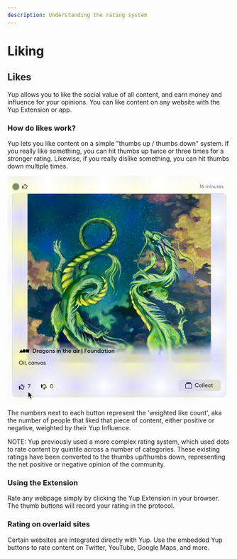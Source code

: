 ```yaml
---
description: Understanding the rating system
---
```


# Liking

## Likes&#x20;

Yup allows you to like the social value of all content, and earn money and influence for your opinions. You can like content on any website with the Yup Extension or app.&#x20;

### How do likes work?

Yup lets you like content on a simple "thumbs up / thumbs down" system. If you really like something, you can hit thumbs up twice or three times for a stronger rating. Likewise, if you really dislike something, you can hit thumbs down multiple times.

![](<../.gitbook/assets/Screen Recording 2022-06-13 at 11.27.25 AM (2).gif>)

The numbers next to each button represent the 'weighted like count', aka the number of people that liked that piece of content, either positive or negative, weighted by their Yup Influence.

NOTE: Yup previously used a more complex rating system, which used dots to rate content by quintile across a number of categories.  These existing ratings have been converted to the thumbs up/thumbs down, representing the net positive or negative opinion of the community.&#x20;

### Using the Extension

Rate any webpage simply by clicking the Yup Extension in your browser. The thumb buttons will record your rating in the protocol.&#x20;

### **Rating on overlaid sites**

Certain websites are integrated directly with Yup. Use the embedded Yup buttons to rate content on Twitter, YouTube, Google Maps, and more.
